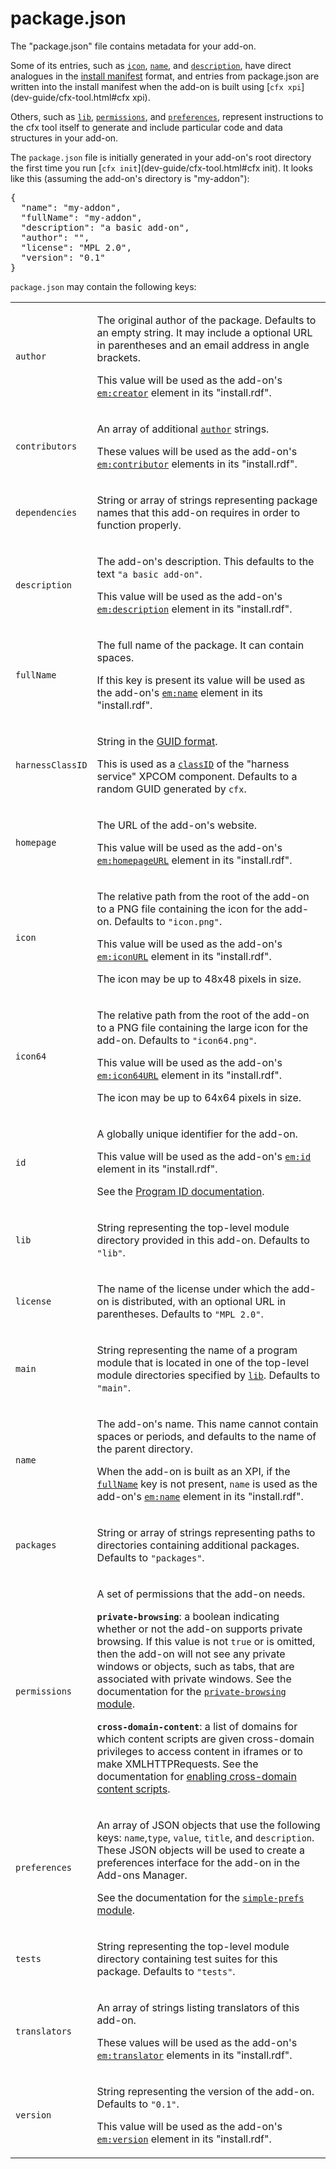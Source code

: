 <!-- This Source Code Form is subject to the terms of the Mozilla Public
   - License, v. 2.0. If a copy of the MPL was not distributed with this
   - file, You can obtain one at http://mozilla.org/MPL/2.0/. -->

# package.json #

The "package.json" file contains metadata for your add-on.

Some of its entries, such as [`icon`](dev-guide/package-spec.html#icon),
[`name`](dev-guide/package-spec.html#name), and
[`description`](dev-guide/package-spec.html#description), have
direct analogues in the
[install manifest](https://developer.mozilla.org/en-US/docs/Install_Manifests)
format, and entries from package.json are written into the install
manifest when the add-on is built using [`cfx xpi`](dev-guide/cfx-tool.html#cfx xpi).

Others, such as
[`lib`](dev-guide/package-spec.html#lib),
[`permissions`](dev-guide/package-spec.html#permissions),
and [`preferences`](dev-guide/package-spec.html#preferences),
represent instructions to the cfx tool itself to generate and include
particular code and data structures in your add-on.

The `package.json` file is initially generated in your add-on's root
directory the first time you run
[`cfx init`](dev-guide/cfx-tool.html#cfx init). It looks like this
(assuming the add-on's directory is "my-addon"):

<pre>
{
  "name": "my-addon",
  "fullName": "my-addon",
  "description": "a basic add-on",
  "author": "",
  "license": "MPL 2.0",
  "version": "0.1"
}
</pre>

`package.json` may contain the following keys:

<table>

<colgroup>
  <col width="20%"></col>
  <col width="80%"></col>
</colgroup>

<tr>
  <td id="author"><code>author</code></td>
  <td><p>The original author of the package. Defaults to an empty string.
  It may include a optional URL in parentheses and an email
  address in angle brackets.</p>
  <p>This value will be used as the add-on's
  <a href="https://developer.mozilla.org/en-US/docs/Install_Manifests#creator"><code>em:creator</code></a>
  element in its "install.rdf".</p></td>
</tr>

<tr>
  <td id="contributors"><code>contributors</code></td>
  <td><p>An array of additional <a href="dev-guide/package-spec.html#author"><code>author</code></a>
  strings.</p>
  <p>These values will be used as the add-on's
  <a href="https://developer.mozilla.org/en-US/docs/Install_Manifests#contributor"><code>em:contributor</code></a>
  elements in its "install.rdf".</p></td>
</tr>

<tr>
  <td id="dependencies"><code>dependencies</code></td>
  <td><p>String or array of strings representing package
  names that this add-on requires in order to function properly.</p></td>
</tr>

<tr>
  <td id="description"><code>description</code></td>
  <td><p>The add-on's description. This defaults to the text
  <code>"a basic add-on"</code>.</p>
  <p>This value will be used as the add-on's
  <a href="https://developer.mozilla.org/en-US/docs/Install_Manifests#description"><code>em:description</code></a>
  element in its "install.rdf".</p></td>
</tr>

<tr>
  <td id="fullName"><code>fullName</code></td>
  <td><p>The full name of the package. It can contain spaces.<p></p>
  If this key is present its value will be used as the add-on's
  <a href="https://developer.mozilla.org/en-US/docs/Install_Manifests#name"><code>em:name</code></a>
  element in its "install.rdf".</p></td>
</tr>

<tr>
  <td id="harnessClassID"><code>harnessClassID</code></td>
  <td><p>String in the <a href="https://developer.mozilla.org/en-US/docs/Generating_GUIDs">GUID format</a>.</p>
  <p>This is used as a
  <a href="https://developer.mozilla.org/en-US/docs/Creating_XPCOM_Components/An_Overview_of_XPCOM#CID"><code>classID</code></a>
  of the "harness service" XPCOM component. Defaults to a random GUID generated by <code>cfx</code>.</p></td>
</tr>

<tr>
  <td id="homepage"><code>homepage</code></td>
  <td><p>The URL of the add-on's website.</p>
  <p>This value will be used as the add-on's
  <a href="https://developer.mozilla.org/en-US/docs/Install_Manifests#homepageURL"><code>em:homepageURL</code></a>
  element in its "install.rdf".</p></td>
</tr>

<tr>
  <td id="icon"><code>icon</code></td>
  <td><p>The relative path from the root of the add-on to a
  PNG file containing the icon for the add-on. Defaults to
  <code>"icon.png"</code>.</p>
  <p>This value will be used as the add-on's
  <a href="https://developer.mozilla.org/en-US/docs/Install_Manifests#iconURL"><code>em:iconURL</code></a>
  element in its "install.rdf".</p>
  <p>The icon may be up to 48x48 pixels in size.</p></td>
</tr>

<tr>
  <td id="icon64"><code>icon64</code></td>
  <td><p>The relative path from the root of the add-on to a
  PNG file containing the large icon for the add-on. Defaults to
  <code>"icon64.png"</code>.</p>
  <p>This value will be used as the add-on's
  <a href="https://developer.mozilla.org/en-US/docs/Install_Manifests#icon64URL"><code>em:icon64URL</code></a>
  element in its "install.rdf".</p>
  <p>The icon may be up to 64x64 pixels in size.</p></td>
</tr>

<tr>
  <td id="id"><code>id</code></td>
  <td><p>A globally unique identifier for the add-on.</p>
  <p>This value will be used as the add-on's
  <a href="https://developer.mozilla.org/en-US/docs/Install_Manifests#id"><code>em:id</code></a>
  element in its "install.rdf".</p>
  <p>See the <a href="dev-guide/guides/program-id.html">Program ID documentation</a>.</p></td>
</tr>

<tr>
  <td id="lib"><code>lib</code></td>
  <td><p>String representing the top-level module directory provided in
  this add-on. Defaults to <code>"lib"</code>.</p></td>
</tr>

<tr>
  <td id="license"><code>license</code></td>
  <td><p>The name of the license under which the add-on is distributed, with an optional
  URL in parentheses. Defaults to <code>"MPL 2.0"</code>.</p></td>
</tr>

<tr>
  <td id="main"><code>main</code></td>
  <td><p>String representing the name of a program module that is
  located in one of the top-level module directories specified by
  <a href="dev-guide/package-spec.html#lib"><code>lib</code></a>.
  Defaults to <code>"main"</code>.</p></td>
</tr>

<tr>
  <td id="name"><code>name</code></td>
  <td><p>The add-on's name. This name cannot contain spaces or periods, and
  defaults to the name of the parent directory.</p><p>When the add-on is
  built as an XPI, if the <a href="dev-guide/package-spec.html#fullName"><code>fullName</code></a>
  key is not present, <code>name</code> is used as the add-on's
  <a href="https://developer.mozilla.org/en-US/docs/Install_Manifests#name"><code>em:name</code></a>
  element in its "install.rdf".</p></td>
</tr>

<tr>
  <td id="packages"><code>packages</code></td>
  <td><p>String or array of strings representing paths to
  directories containing additional packages. Defaults to
  <code>"packages"</code>.</p></td>
</tr>

<tr>
  <td id="permissions"><code>permissions</code></td>
  <td><p>A set of permissions that the add-on needs.</p>
    <p><strong><code>private-browsing</code></strong>: a boolean
  indicating whether or not the
  add-on supports private browsing. If this value is not <code>true</code>
  or is omitted, then the add-on will not see any private windows or
  objects, such as tabs, that are associated with private windows. See the
  documentation for the
  <a href="modules/sdk/private-browsing.html"><code>private-browsing</code> module</a>.</p>
    <p><strong><code>cross-domain-content</code></strong>: a list of domains for
  which content scripts are given cross-domain privileges to access content in
  iframes or to make XMLHTTPRequests. See the documentation for
<a href="dev-guide/guides/content-scripts/cross-domain.html">enabling cross-domain content scripts</a>.</p>
  </td>
</tr>

<tr>
  <td id="preferences"><code>preferences</code></td>
  <td><p>An array of JSON objects that use the following keys:
  <code>name</code>,<code>type</code>, <code>value</code>,
  <code>title</code>, and <code>description</code>.  These JSON objects will be used to
  create a preferences interface for the add-on in the Add-ons Manager.</p>
  <p>See the documentation for the
  <a href="modules/sdk/simple-prefs.html"><code>simple-prefs</code> module</a>.</p></td>
</tr>

<tr>
  <td id="tests"><code>tests</code></td>
  <td><p>String representing the top-level module directory containing
  test suites for this package. Defaults to <code>"tests"</code>.</p></td>
</tr>

<tr>
  <td id="translators"><code>translators</code></td>
  <td><p>An array of strings listing translators of this add-on.</p>
  <p>These values will be used as the add-on's
  <a href="https://developer.mozilla.org/en-US/docs/Install_Manifests#translator"><code>em:translator</code></a>
  elements in its "install.rdf".</p></td>
</tr>

<tr>
  <td id="version"><code>version</code></td>
  <td><p>String representing the version of the add-on. Defaults to
  <code>"0.1"</code>.</p>
  <p>This value will be used as the add-on's
  <a href="https://developer.mozilla.org/en-US/docs/Install_Manifests#version"><code>em:version</code></a>
  element in its "install.rdf".</p></td>
</tr>

</table>

